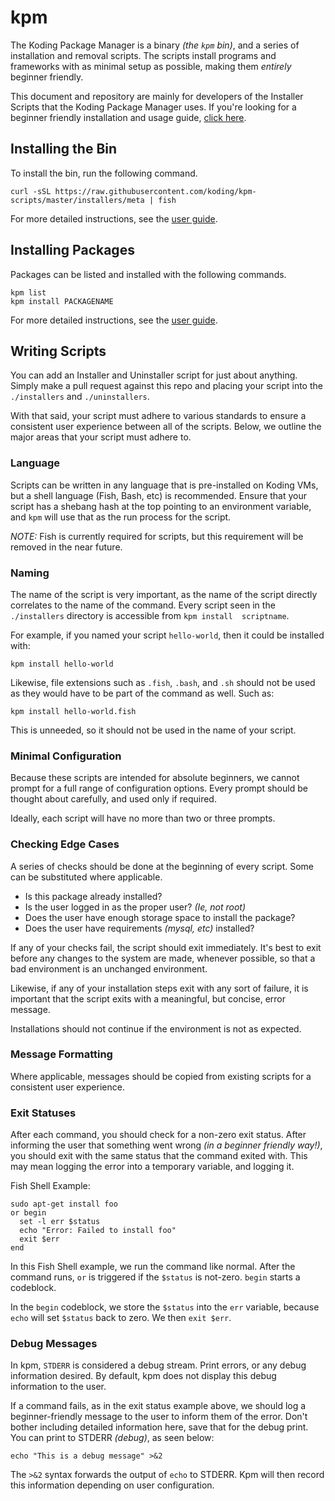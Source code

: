 
# kpm

The Koding Package Manager is a binary *(the `kpm` bin)*, and a 
series of installation and removal scripts. The scripts install programs 
and frameworks with as minimal setup as possible, making them *entirely* 
beginner friendly.

This document and repository are mainly for developers of the Installer 
Scripts that the Koding Package Manager uses. If you're looking for a 
beginner friendly installation and usage guide, [click here][user guide].

## Installing the Bin

To install the bin, run the following command.

```text
curl -sSL https://raw.githubusercontent.com/koding/kpm-scripts/master/installers/meta | fish
```

For more detailed instructions, see the [user guide][user guide].

## Installing Packages

Packages can be listed and installed with the following commands.

```text
kpm list
kpm install PACKAGENAME
```

For more detailed instructions, see the [user guide][user guide].

## Writing Scripts

You can add an Installer and Uninstaller script for just about anything.  
Simply make a pull request against this repo and placing your script into 
the `./installers` and `./uninstallers`.

With that said, your script must adhere to various standards to ensure a 
consistent user experience between all of the scripts. Below, we outline 
the major areas that your script must adhere to.

### Language

Scripts can be written in any language that is pre-installed on Koding 
VMs, but a shell language (Fish, Bash, etc) is recommended.  Ensure that
your script has a shebang hash at the top pointing to an environment 
variable, and `kpm` will use that as the run process for the 
script.

*NOTE:* Fish is currently required for scripts, but this requirement will 
be removed in the near future.

### Naming

The name of the script is very important, as the name of the script 
directly correlates to the name of the command. Every script seen in the 
`./installers` directory is accessible from `kpm install 
scriptname`.

For example, if you named your script `hello-world`, then it could be 
installed with:

```text
kpm install hello-world
```

Likewise, file extensions such as `.fish`, `.bash`, and `.sh` should not 
be used as they would have to be part of the command as well. Such as:

```text
kpm install hello-world.fish
```

This is unneeded, so it should not be used in the name of your script.

### Minimal Configuration

Because these scripts are intended for absolute beginners, we cannot 
prompt for a full range of configuration options. Every prompt should be 
thought about carefully, and used only if required.

Ideally, each script will have no more than two or three prompts.

### Checking Edge Cases

A series of checks should be done at the beginning of every script. Some 
can be substituted where applicable.

- Is this package already installed?
- Is the user logged in as the proper user? *(Ie, not root)*
- Does the user have enough storage space to install the package?
- Does the user have requirements *(mysql, etc)* installed?

If any of your checks fail, the script should exit immediately. It's best 
to exit before any changes to the system are made, whenever possible, so 
that a bad environment is an unchanged environment.

Likewise, if any of your installation steps exit with any sort of 
failure, it is important that the script exits with a meaningful, but 
concise, error message.

Installations should not continue if the environment is not as expected.

### Message Formatting

Where applicable, messages should be copied from existing scripts for a 
consistent user experience.

### Exit Statuses

After each command, you should check for a non-zero exit status. After 
informing the user that something went wrong *(in a beginner friendly 
way!)*, you should exit with the same status that the command exited 
with. This may mean logging the error into a temporary variable, and 
logging it.

Fish Shell Example:

```fish
sudo apt-get install foo
or begin
  set -l err $status
  echo "Error: Failed to install foo"
  exit $err
end
```

In this Fish Shell example, we run the command like normal. After the 
command runs, `or` is triggered if the `$status` is not-zero. `begin` 
starts a codeblock.

In the `begin` codeblock, we store the `$status` into the `err` variable, 
because `echo` will set `$status` back to zero. We then `exit $err`.

### Debug Messages

In kpm, `STDERR` is considered a debug stream. Print errors, or any debug 
information desired. By default, kpm does not display this debug 
information to the user.

If a command fails, as in the exit status example above, we should log a 
beginner-friendly message to the user to inform them of the error. Don't 
bother including detailed information here, save that for the debug 
print. You can print to STDERR *(debug)*, as seen below:

```fish
echo "This is a debug message" >&2
```

The `>&2` syntax forwards the output of `echo` to STDERR. Kpm will then 
record this information depending on user configuration.



[user guide]: http://learn.koding.com/guides/getting-started-kpm
